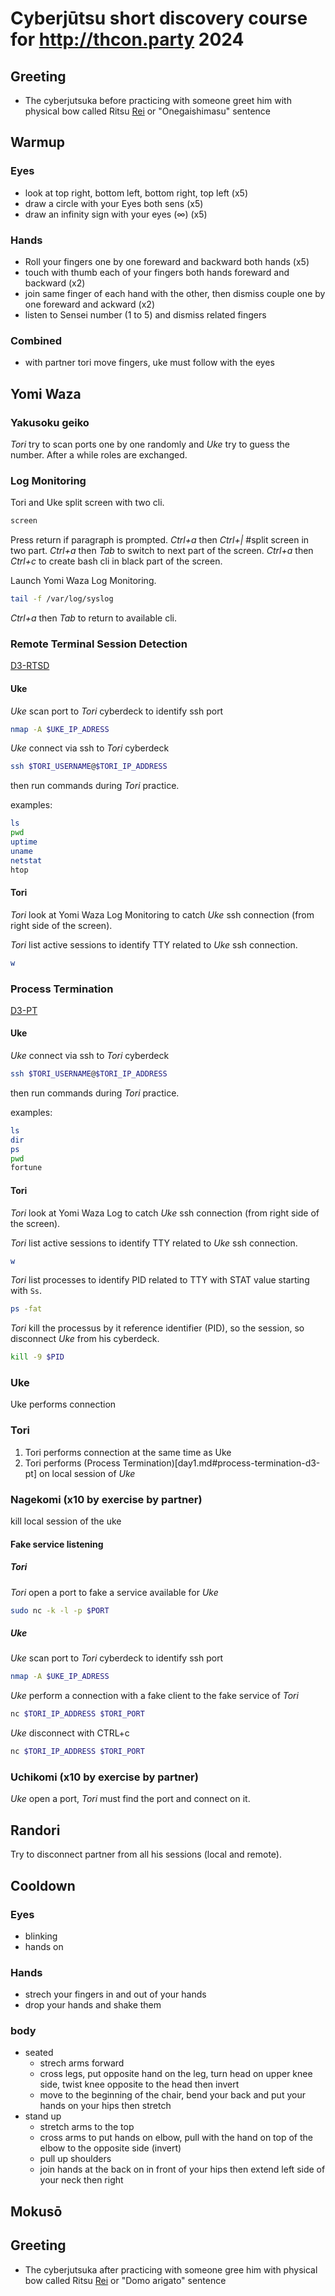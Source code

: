 # Cyberjūtsu short discovery course for http://thcon.party 2024

## Greeting

* The cyberjutsuka before practicing with someone greet him with physical bow
called Ritsu [Rei](./glossary.md#rei) or "Onegaishimasu" sentence

## Warmup

### Eyes

* look at top right, bottom left, bottom right, top left (x5)
* draw a circle with your Eyes both sens (x5)
* draw an infinity sign with your eyes (∞) (x5)

### Hands

* Roll your fingers one by one foreward and backward both hands (x5)
* touch with thumb each of your fingers both hands foreward and backward (x2)
* join same finger of each hand with the other, then dismiss couple one by one
foreward and ackward (x2)
* listen to Sensei number (1 to 5) and dismiss related fingers

### Combined

* with partner tori move fingers, uke must follow with the eyes

## Yomi Waza

### Yakusoku geiko

*Tori* try to scan ports one by one randomly and *Uke* try to guess the number.
After a while roles are exchanged.

### Log Monitoring

Tori and Uke split screen with two cli.

```bash
screen
```

Press return if paragraph is prompted. *Ctrl+a* then *Ctrl+|* #split screen in
two part. *Ctrl+a* then *Tab* to switch to next part of the screen. *Ctrl+a*
then *Ctrl+c* to create bash cli in black part of the screen.

Launch Yomi Waza Log Monitoring.

```bash
tail -f /var/log/syslog
```

*Ctrl+a* then *Tab* to return to available cli.

### Remote Terminal Session Detection
[D3-RTSD](https://d3fend.mitre.org/technique/d3f:RemoteTerminalSessionDetection)

#### Uke

*Uke* scan port to *Tori* cyberdeck to identify ssh port

```bash
nmap -A $UKE_IP_ADRESS
```

*Uke* connect via ssh to *Tori* cyberdeck

```bash
ssh $TORI_USERNAME@$TORI_IP_ADDRESS
```

then run commands during *Tori* practice.

examples:

```bash
ls
pwd
uptime
uname
netstat
htop
```

#### Tori

*Tori* look at Yomi Waza Log Monitoring to catch *Uke* ssh connection (from right
side of the screen).

*Tori* list active sessions to identify TTY related to *Uke* ssh connection.

```bash
w
```

### Process Termination
[D3-PT](https://d3fend.mitre.org/technique/d3f:ProcessTermination/)

#### Uke

*Uke* connect via ssh to *Tori* cyberdeck

```bash
ssh $TORI_USERNAME@$TORI_IP_ADDRESS
```

then run commands during *Tori* practice.

examples:

```bash
ls
dir
ps
pwd
fortune
```

#### Tori

*Tori* look at Yomi Waza Log to catch *Uke* ssh connection (from right side of
the screen).

*Tori* list active sessions to identify TTY related to *Uke* ssh connection.

```bash
w
```

*Tori* list processes to identify PID related to TTY with STAT value starting
with `Ss`.

```bash
ps -fat
```

*Tori* kill the processus by it reference identifier (PID), so the session, so
disconnect *Uke* from his cyberdeck.

```bash
kill -9 $PID
```

### Uke

Uke performs connection

### Tori

1. Tori performs connection at the same time as Uke
1. Tori performs (Process Termination)[day1.md#process-termination-d3-pt] on
local session of *Uke*

### Nagekomi (x10 by exercise by partner)

kill local session of the uke

#### Fake service listening

##### Tori

*Tori* open a port to fake a service available for *Uke*

```bash
sudo nc -k -l -p $PORT
```

##### Uke

*Uke* scan port to *Tori* cyberdeck to identify ssh port

```bash
nmap -A $UKE_IP_ADRESS
```

*Uke* perform a connection with a fake client to the fake service of *Tori*

```bash
nc $TORI_IP_ADDRESS $TORI_PORT
```

*Uke* disconnect with CTRL+c

```bash
nc $TORI_IP_ADDRESS $TORI_PORT
```

### Uchikomi (x10 by exercise by partner)

*Uke* open a port, *Tori* must find the port and connect on it.

## Randori

Try to disconnect partner from all his sessions (local and remote).

## Cooldown

### Eyes

* blinking
* hands on

### Hands

* strech your fingers in and out of your hands
* drop your hands and shake them

### body

* seated
   * strech arms forward
   * cross legs, put opposite hand on the leg, turn head on upper knee side, twist
knee opposite to the head then invert
   * move to the beginning of the chair, bend your back and put your hands on your
hips then stretch
* stand up
   * stretch arms to the top
   * cross arms to put hands on elbow, pull with the hand on top of the elbow to the
opposite side (invert)
   * pull up shoulders
   * join hands at the back on in front of your hips then extend left side of your
neck then right

## Mokusō

## Greeting

* The cyberjutsuka after practicing with someone gree him with physical bow
called Ritsu [Rei](./glossary.md#rei) or "Domo arigato" sentence
